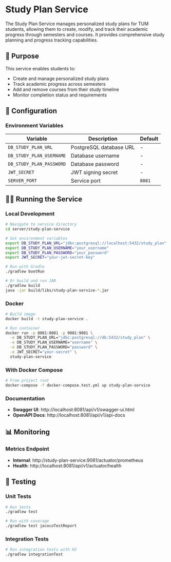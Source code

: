 # Study Plan Service

The Study Plan Service manages personalized study plans for TUM students, allowing them to create, modify, and track their academic progress through semesters and courses. It provides comprehensive study planning and progress tracking capabilities.

## 🎯 Purpose

This service enables students to:

- Create and manage personalized study plans
- Track academic progress across semesters
- Add and remove courses from their study timeline
- Monitor completion status and requirements


## 🔧 Configuration

### Environment Variables

| Variable                 | Description             | Default |
| ------------------------ | ----------------------- | ------- |
| `DB_STUDY_PLAN_URL`      | PostgreSQL database URL | -       |
| `DB_STUDY_PLAN_USERNAME` | Database username       | -       |
| `DB_STUDY_PLAN_PASSWORD` | Database password       | -       |
| `JWT_SECRET`             | JWT signing secret      | -       |
| `SERVER_PORT`            | Service port            | `8081`  |


## 🏃‍♂️ Running the Service

### Local Development

```bash
# Navigate to service directory
cd server/study-plan-service

# Set environment variables
export DB_STUDY_PLAN_URL="jdbc:postgresql://localhost:5432/study_plan"
export DB_STUDY_PLAN_USERNAME="your_username"
export DB_STUDY_PLAN_PASSWORD="your_password"
export JWT_SECRET="your-jwt-secret-key"

# Run with Gradle
./gradlew bootRun

# Or build and run JAR
./gradlew build
java -jar build/libs/study-plan-service-*.jar
```

### Docker

```bash
# Build image
docker build -t study-plan-service .

# Run container
docker run -p 8081:8081 -p 9081:9081 \
  -e DB_STUDY_PLAN_URL="jdbc:postgresql://db:5432/study_plan" \
  -e DB_STUDY_PLAN_USERNAME="username" \
  -e DB_STUDY_PLAN_PASSWORD="password" \
  -e JWT_SECRET="your-secret" \
  study-plan-service
```

### With Docker Compose

```bash
# From project root
docker-compose -f docker-compose.test.yml up study-plan-service
```

### Documentation

- **Swagger UI**: http://localhost:8081/api/v1/swagger-ui.html
- **OpenAPI Docs**: http://localhost:8081/api/v1/api-docs

## 📊 Monitoring

### Metrics Endpoint

- **Internal**: http://study-plan-service:9081/actuator/prometheus
- **Health**: http://localhost:8081/api/v1/actuator/health

## 🧪 Testing

### Unit Tests

```bash
# Run tests
./gradlew test

# Run with coverage
./gradlew test jacocoTestReport
```

### Integration Tests

```bash
# Run integration tests with H2
./gradlew integrationTest
```
